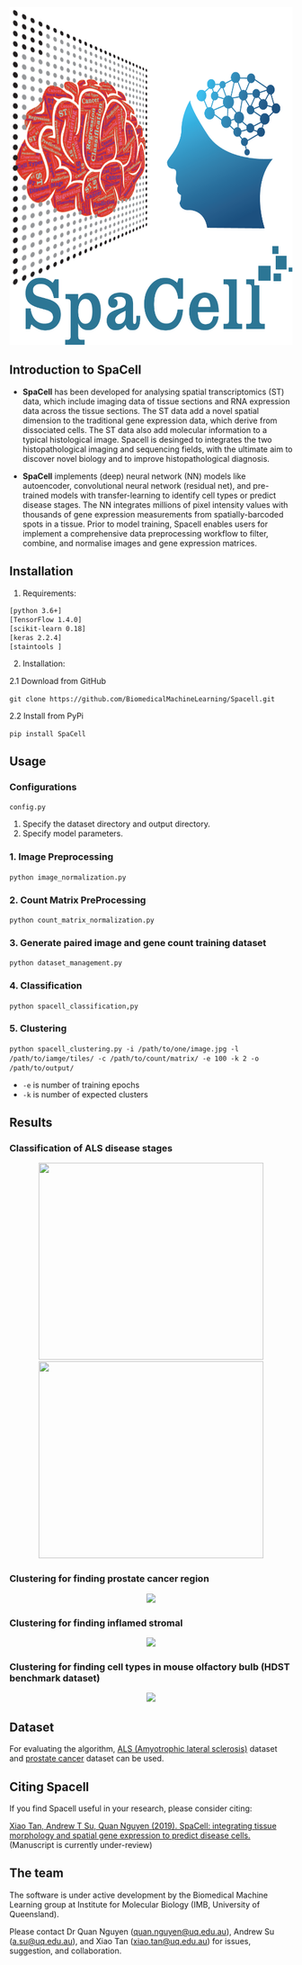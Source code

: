 <p align="center">
<img width="1000" height="600" src=https://github.com/BiomedicalMachineLearning/Spacell/blob/master/figure/logo.png>

## Introduction to SpaCell

* **SpaCell** has been developed for analysing spatial transcriptomics (ST) data, which include imaging data of tissue sections and RNA expression data across the tissue sections. The ST data add a novel spatial dimension to the traditional gene expression data, which derive from dissociated cells. The ST data also add molecular information to a typical histological image. Spacell is desinged to integrates the two histopathological imaging and sequencing fields, with the ultimate aim to discover novel biology and to improve histopathological diagnosis.  

* **SpaCell** implements (deep) neural network (NN) models like autoencoder, convolutional neural network (residual net), and pre-trained models with transfer-learning to identify cell types or predict disease stages. The NN integrates millions of pixel intensity values with thousands of gene expression measurements from spatially-barcoded spots in a tissue. Prior to model training, Spacell enables users for implement a comprehensive data preprocessing workflow to filter, combine, and normalise images and gene expression matrices. 

## Installation

1. Requirements:  

```
[python 3.6+]
[TensorFlow 1.4.0]
[scikit-learn 0.18]
[keras 2.2.4]
[staintools ]
```
2. Installation:    

2.1 Download from GitHub   

```git clone https://github.com/BiomedicalMachineLearning/Spacell.git```

2.2 Install from PyPi  

```pip install SpaCell```

## Usage

### Configurations

```config.py```

1. Specify the dataset directory and output directory.
2. Specify model parameters.

### 1. Image Preprocessing

```python image_normalization.py```

### 2. Count Matrix PreProcessing

```python count_matrix_normalization.py```

### 3. Generate paired image and gene count training dataset

```python dataset_management.py```

### 4. Classification

```python spacell_classification,py```

### 5. Clustering

```python spacell_clustering.py -i /path/to/one/image.jpg -l /path/to/iamge/tiles/ -c /path/to/count/matrix/ -e 100 -k 2 -o /path/to/output/```

*  `-e` is number of training epochs
*  `-k` is number of expected clusters

## Results

### Classification of ALS disease stages
<p align="center">
<img width="400" height="350" src=https://github.com/BiomedicalMachineLearning/Spacell/blob/master/figure/age_roc_combine.png> 
<img width="400" height="350" src=https://github.com/BiomedicalMachineLearning/Spacell/blob/master/figure/age_confusion_matrix_combine.png> 
 
 
### Clustering for finding prostate cancer region

<p align="center">
<img src=https://github.com/BiomedicalMachineLearning/Spacell/blob/master/figure/clustering_1.png> 

### Clustering for finding inflamed stromal 
 
<p align="center">
<img src=https://github.com/BiomedicalMachineLearning/Spacell/blob/master/figure/clustering_2.png> 

### Clustering for finding cell types in mouse olfactory bulb (HDST benchmark dataset)

<p align="center">
<img src=https://github.com/BiomedicalMachineLearning/Spacell/blob/master/figure/clustering_3.png> 
 
## Dataset 
For evaluating the algorithm, <a href="https://als-st.nygenome.org">ALS (Amyotrophic lateral sclerosis)</a> dataset and <a href="https://doi.org/10.1038/s41467-018-04724-5">prostate cancer</a> dataset can be used.

## Citing Spacell 
If you find Spacell useful in your research, please consider citing:

<a href=" ">Xiao Tan, Andrew T Su, Quan Nguyen (2019). SpaCell: integrating tissue morphology and spatial gene expression to predict disease cells.</a> (Manuscript is currently under-review)

## The team
The software is under active development by the Biomedical Machine Learning group at Institute for Molecular Biology (IMB, University of Queensland).   

Please contact Dr Quan Nguyen (quan.nguyen@uq.edu.au), Andrew Su (a.su@uq.edu.au), and Xiao Tan (xiao.tan@uq.edu.au) for issues, suggestion, and collaboration.
 
